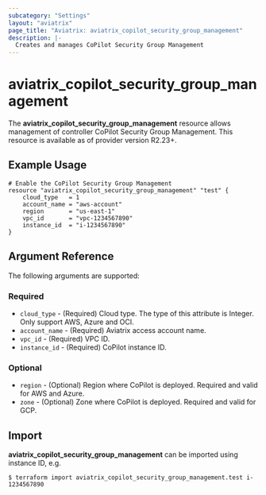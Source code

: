 ```yaml
---
subcategory: "Settings"
layout: "aviatrix"
page_title: "Aviatrix: aviatrix_copilot_security_group_management"
description: |-
  Creates and manages CoPilot Security Group Management 
---
```


# aviatrix_copilot_security_group_management

The **aviatrix_copilot_security_group_management** resource allows management of controller CoPilot Security Group Management. This resource is available as of provider version R2.23+.

## Example Usage

```hcl
# Enable the CoPilot Security Group Management
resource "aviatrix_copilot_security_group_management" "test" {
    cloud_type   = 1
    account_name = "aws-account"
    region       = "us-east-1"
    vpc_id       = "vpc-1234567890"
    instance_id  = "i-1234567890"
}
```


## Argument Reference

The following arguments are supported:

### Required
* `cloud_type` - (Required) Cloud type. The type of this attribute is Integer. Only support AWS, Azure and OCI.
* `account_name` - (Required) Aviatrix access account name.
* `vpc_id` - (Required) VPC ID.
* `instance_id` - (Required) CoPilot instance ID.

### Optional
* `region` - (Optional) Region where CoPilot is deployed. Required and valid for AWS and Azure.
* `zone` - (Optional) Zone where CoPilot is deployed. Required and valid for GCP.

## Import

**aviatrix_copilot_security_group_management** can be imported using instance ID, e.g.

```
$ terraform import aviatrix_copilot_security_group_management.test i-1234567890
```
